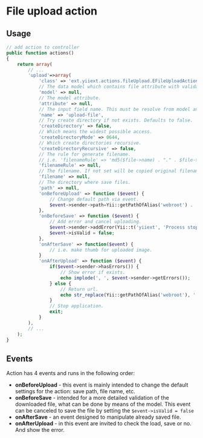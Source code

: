 File upload action
==================

## Usage

```php
// add action to controller
public function actions()
{
	return array(
		// ...
		'upload'=>array(
			'class' => 'ext.yiiext.actions.fileUpload.EFileUploadAction',
			// The data model which contains file attribute with validation rules.
			'model' => null,
			// The model attribute.
			'attribute' => null,
			// The input field name. This must be resolve from model and attribute.
			'name' => 'upload-file',
			// Try create directory if not exists. Defaults to false.
			'createDirectory' => false,
			// Which means the widest possible access.
			'createDirectoryMode' => 0644,
			// Which create directories recursive.
			'createDirectoryRecursive' => false,
			// The rule for generate filename.
			// i.e. 'filenameRule' => 'md5($file->name) . "." . $file->extensionName',
			'filenameRule' => null,
			// The filename. If not set will be copied original filename.
			'filename' => null,
			// The directory where save files.
			'path' => null,
			'onBeforeUpload' => function ($event) {
				// Change default path via event.
				$event->sender->path=Yii::getPathOfAlias('webroot') . '/files';
			},
			'onBeforeSave' => function ($event) {
				// Add error and cancel uploading.
				$event->sender->addError(Yii::t('yiiext', 'Process stopped!'));
				$event->isValid = false;
			},
			'onAfterSave' => function($event) {
				// i.e. make thumb for uploaded image.
			}
			'onAfterUpload' => function ($event) {
				if($event->sender->hasErrors()) {
					// Show error if exists.
					echo implode(', ', $event->sender->getErrors());
				} else {
					// Return url.
					echo str_replace(Yii::getPathOfAlias('webroot'), '', $event->sender->path) . '/' . $event->sender->filename;
				}
				// Stop application.
				exit;
			}
		),
		// ...
	);
}
```

## Events

Action has 4 events and runs in the following order:

* **onBeforeUpload** - this event is mainly intended to change the default settings for the action: save path, file name, etc.
* **onBeforeSave** - intended for a more detailed validation of the downloaded file, what can be done by means of the model.
  This event can be canceled to save the file by setting the `$event->isValid = false`
* **onAfterSave** - an event designed to manipulate already saved file.
* **onAfterUpload** - in this event are invited to check the load, save or no. And show the error.
